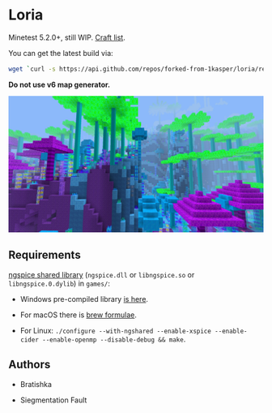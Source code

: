 # Loria

Minetest 5.2.0+, still WIP. [Craft list](manuals/craft_list.md).

You can get the latest build via:

```bash
wget `curl -s https://api.github.com/repos/forked-from-1kasper/loria/releases/latest | jq -r '.assets[0].browser_download_url'`
```

**Do not use v6 map generator.**

![Ingame screenshot](pictures/screenshot.jpg)

## Requirements

[ngspice shared library](http://ngspice.sourceforge.net/shared.html) (`ngspice.dll` or `libngspice.so` or `libngspice.0.dylib`) in `games/`:

* Windows pre-compiled library [is here](https://sourceforge.net/projects/ngspice/files/ng-spice-rework/30/ngspice-30_dll_64.zip/download).

* For macOS there is [brew formulae](https://formulae.brew.sh/formula/libngspice).

* For Linux: `./configure --with-ngshared --enable-xspice --enable-cider --enable-openmp --disable-debug && make`.

## Authors

* Bratishka

* Siegmentation Fault
